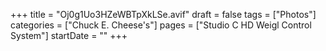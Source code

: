 +++
title = "Oj0g1Uo3HZeWBTpXkLSe.avif"
draft = false
tags = ["Photos"]
categories = ["Chuck E. Cheese's"]
pages = ["Studio C HD Weigl Control System"]
startDate = ""
+++

